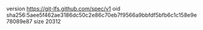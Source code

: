 version https://git-lfs.github.com/spec/v1
oid sha256:5aee5f462ae3186dc50c2e86c70eb7f9566a9bbfdf5bfb6c1c158e9e78089e87
size 20312
